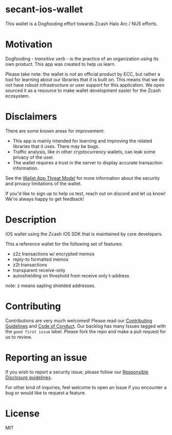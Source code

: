 # secant-ios-wallet

This wallet is a Dogfooding effort towards Zcash Halo Arc / NU5 efforts.

# Motivation
Dogfooding - _transitive verb_ - is the practice of an organization using its own product. This app was created to help us learn.

Please take note: the wallet is not an official product by ECC, but rather a tool for learning about our libraries that it is built on. This means that we do not have robust infrastructure or user support for this application. We open sourced it as a resource to make wallet development easier for the Zcash ecosystem.

# Disclaimers
There are some known areas for improvement:

- This app is mainly intended for learning and improving the related libraries that it uses. There may be bugs.
- Traffic analysis, like in other cryptocurrency wallets, can leak some privacy of the user.
- The wallet requires a trust in the server to display accurate transaction information. 

See the [Wallet App Threat Model](https://zcash.readthedocs.io/en/latest/rtd_pages/wallet_threat_model.html)
for more information about the security and privacy limitations of the wallet.

If you'd like to sign up to help us test, reach out on discord and let us know! We're always happy to get feedback!

# Description

iOS wallet using the Zcash iOS SDK that is maintained by core developers.

This a reference wallet for the following set of features:
- z2z transactions w/ encrypted memos
- reply-to formatted memos
- z2t transactions
- transparent receive-only
- autoshielding on threshold from receive only t-address

note: z means sapling shielded addresses.

# Contributing

Contributions are very much welcomed! Please read our [Contributing Guidelines](/CONTRIBUTING.md) and [Code of Conduct](/CONDUCT.md). Our backlog has many Issues tagged with the `good first issue` label. Please fork the repo and make a pull request for us to review.

# Reporting an issue

If you wish to report a security issue, please follow our [Responsible Disclosure guidelines](https://github.com/zcash/ZcashLightClientKit/blob/master/responsible_disclosure.md).

 For other kind of inquiries, feel welcome to open an Issue if you encounter a bug or would like to request a feature.

 # License

 MIT